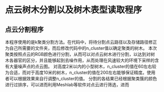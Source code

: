 # 点云树木分割以及树木表型读取程序
## 点云分割程序
本程序使用的是k聚类分割方法。在代码中，将待分割点云路径以及存储路径修正为自己所需要的文件夹，而后修改代码中的n_cluster值以确定聚类的树木。
本次聚类按照点云的RGB颜色进行分割，从而可以对点云树木进行分割，以达到对树木各器官的区分，并且能够起到去噪作用，从而处理在风速较大的环境下采样的含有大量噪声点的点云图。
对高度2米以内的小型树木，n_cluster的值在60左右较为合适，而对于高度10米的树木，n_cluster的值在200左右能够保证精度。使用者可以根据效果来自行调整n_cluster的值。
分割的各结果已经根据聚类簇的颜色进行过排序，可以进而利用Meshlab等软件对点云进行筛选，进而







